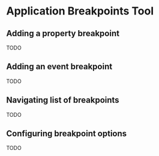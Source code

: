 # Application Breakpoints Tool

## Adding a property breakpoint

TODO

## Adding an event breakpoint

TODO

## Navigating list of breakpoints

TODO

## Configuring breakpoint options

TODO
